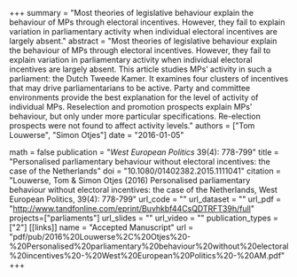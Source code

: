 +++
summary = "Most theories of legislative behaviour explain the behaviour of MPs through electoral incentives. However, they fail to explain variation in parliamentary activity when individual electoral incentives are largely absent."
abstract = "Most theories of legislative behaviour explain the behaviour of MPs through electoral incentives. However, they fail to explain variation in parliamentary activity when individual electoral incentives are largely absent. This article studies MPs’ activity in such a parliament: the Dutch Tweede Kamer. It examines four clusters of incentives that may drive parliamentarians to be active. Party and committee environments provide the best explanation for the level of activity of individual MPs. Reselection and promotion prospects explain MPs’ behaviour, but only under more particular specifications. Re-election prospects were not found to affect activity levels."
authors = ["Tom Louwerse", "Simon Otjes"]
date = "2016-01-05"

math = false
publication = "*West European Politics* 39(4): 778-799"
title = "Personalised parliamentary behaviour without electoral incentives: the case of the Netherlands"
doi = "10.1080/01402382.2015.1111041"
citation = "Louwerse, Tom & Simon Otjes (2016) Personalised parliamentary behaviour without electoral incentives: the case of the Netherlands, West European Politics, 39(4): 778-799"
url_code = ""
url_dataset = ""
url_pdf = "http://www.tandfonline.com/eprint/Buvhkbf44CsQDTRFT39h/full"
projects=["parliaments"]
url_slides = ""
url_video = ""
publication_types = ["2"]
[[links]]
  name = "Accepted Manuscript"
  url = "pdf/pub/2016%20Louwerse%2C%20Otjes%20-%20Personalised%20parliamentary%20behaviour%20without%20electoral%20incentives%20-%20West%20European%20Politics%20-%20AM.pdf"
+++
